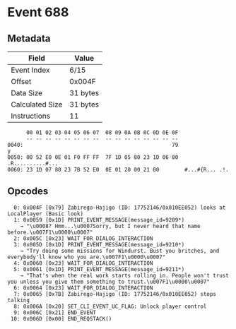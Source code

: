 # Event 688

## Metadata

| Field           | Value    |
|-----------------|----------|
| Event Index     | 6/15     |
| Offset          | 0x004F   |
| Data Size       | 31 bytes |
| Calculated Size | 31 bytes |
| Instructions    | 11       |

```
      00 01 02 03 04 05 06 07  08 09 0A 0B 0C 0D 0E 0F
      -- -- -- -- -- -- -- --  -- -- -- -- -- -- -- --
0040:                                               79                 y
0050: 00 52 E0 0E 01 F0 FF FF  7F 1D 05 80 23 1D 06 80  .R..........#...
0060: 23 1D 07 80 23 7B 52 E0  0E 01 20 00 21 00        #...#{R... .!.  
```

## Opcodes

```
  0: 0x004F [0x79] Zabirego-Hajigo (ID: 17752146/0x010EE052) looks at LocalPlayer (Basic look)
  1: 0x0059 [0x1D] PRINT_EVENT_MESSAGE(message_id=9209*)
    → "\u0008? Hmm...\u0007Sorry, but I never heard that name before.\u007F1\u0000\u0007"
  2: 0x005C [0x23] WAIT_FOR_DIALOG_INTERACTION
  3: 0x005D [0x1D] PRINT_EVENT_MESSAGE(message_id=9210*)
    → "Try doing some missions for Windurst. Bust you britches, and everybody'll know who you are.\u007F1\u0000\u0007"
  4: 0x0060 [0x23] WAIT_FOR_DIALOG_INTERACTION
  5: 0x0061 [0x1D] PRINT_EVENT_MESSAGE(message_id=9211*)
    → "That's when the real work starts rolling in. People won't trust you unless you give them something to trust.\u007F1\u0000\u0007"
  6: 0x0064 [0x23] WAIT_FOR_DIALOG_INTERACTION
  7: 0x0065 [0x7B] Zabirego-Hajigo (ID: 17752146/0x010EE052) stops talking
  8: 0x006A [0x20] SET_CLI_EVENT_UC_FLAG: Unlock player control
  9: 0x006C [0x21] END_EVENT
 10: 0x006D [0x00] END_REQSTACK()
```
